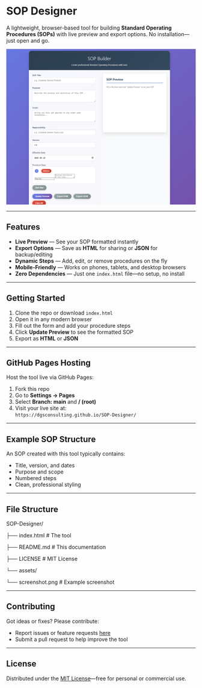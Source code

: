 # SOP Designer

A lightweight, browser-based tool for building **Standard Operating Procedures (SOPs)** with live preview and export options. No installation—just open and go.

![SOP Designer Screenshot](assets/screenshot.png)

---

##  Features
- **Live Preview** — See your SOP formatted instantly  
- **Export Options** — Save as **HTML** for sharing or **JSON** for backup/editing  
- **Dynamic Steps** — Add, edit, or remove procedures on the fly  
- **Mobile-Friendly** — Works on phones, tablets, and desktop browsers  
- **Zero Dependencies** — Just one `index.html` file—no setup, no install

---

##  Getting Started
1. Clone the repo or download `index.html`  
2. Open it in any modern browser  
3. Fill out the form and add your procedure steps  
4. Click **Update Preview** to see the formatted SOP  
5. Export as **HTML** or **JSON**

---

##  GitHub Pages Hosting
Host the tool live via GitHub Pages:
1. Fork this repo  
2. Go to **Settings → Pages**  
3. Select **Branch: main** and **/ (root)**  
4. Visit your live site at:  
   `https://dgsconsulting.github.io/SOP-Designer/`

---

##  Example SOP Structure
An SOP created with this tool typically contains:
- Title, version, and dates  
- Purpose and scope  
- Numbered steps  
- Clean, professional styling

---

##  File Structure
SOP-Designer/

├── index.html # The tool

├── README.md # This documentation

├── LICENSE # MIT License

└── assets/

└── screenshot.png # Example screenshot

---

##  Contributing
Got ideas or fixes? Please contribute:
- Report issues or feature requests [here](../../issues)  
- Submit a pull request to help improve the tool

---

##  License
Distributed under the [MIT License](LICENSE)—free for personal or commercial use.
